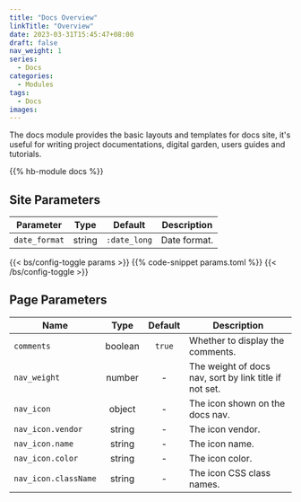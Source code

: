 ```yaml
---
title: "Docs Overview"
linkTitle: "Overview"
date: 2023-03-31T15:45:47+08:00
draft: false
nav_weight: 1
series:
  - Docs
categories:
  - Modules
tags:
  - Docs
images:
---
```


The docs module provides the basic layouts and templates for docs site, it's useful for writing project documentations, digital garden, users guides and tutorials.

<!--more-->

{{% hb-module docs %}}

## Site Parameters

| Parameter     |  Type  |   Default    | Description  |
| ------------- | :----: | :----------: | ------------ |
| `date_format` | string | `:date_long` | Date format. |

{{< bs/config-toggle params >}}
{{% code-snippet params.toml %}}
{{< /bs/config-toggle >}}

## Page Parameters

| Name                 |  Type   | Default | Description                                            |
| -------------------- | :-----: | :-----: | ------------------------------------------------------ |
| `comments`           | boolean | `true`  | Whether to display the comments.                       |
| `nav_weight`         | number  |    -    | The weight of docs nav, sort by link title if not set. |
| `nav_icon`           | object  |    -    | The icon shown on the docs nav.                        |
| `nav_icon.vendor`    | string  |    -    | The icon vendor.                                       |
| `nav_icon.name`      | string  |    -    | The icon name.                                         |
| `nav_icon.color`     | string  |    -    | The icon color.                                        |
| `nav_icon.className` | string  |    -    | The icon CSS class names.                              |
